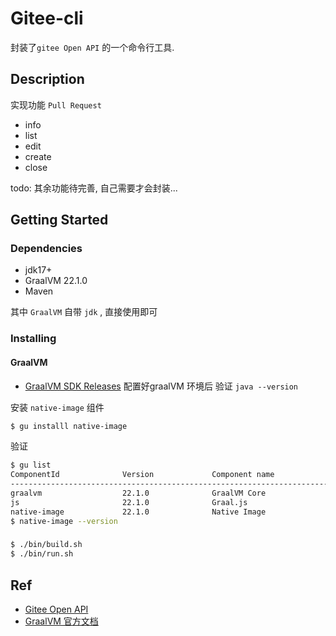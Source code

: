 # Gitee-cli
封装了`gitee Open API` 的一个命令行工具.

## Description
实现功能
`Pull Request`
- info
- list
- edit
- create
- close

todo: 其余功能待完善, 自己需要才会封装...

## Getting Started
### Dependencies
- jdk17+
- GraalVM 22.1.0
- Maven

其中 `GraalVM` 自带 `jdk` , 直接使用即可

### Installing
#### GraalVM
- [GraalVM SDK Releases](https://github.com/graalvm/graalvm-ce-builds/releases/)
配置好graalVM 环境后 验证 `java --version`

安装 `native-image` 组件
```bash
$ gu installl native-image
```
验证
```bash
$ gu list
ComponentId              Version             Component name                Stability                     Origin
---------------------------------------------------------------------------------------------------------------------------------
graalvm                  22.1.0              GraalVM Core                  Supported
js                       22.1.0              Graal.js                      Supported
native-image             22.1.0              Native Image                  Early adopter                 github.com
$ native-image --version
```

### 
```bash
$ ./bin/build.sh
$ ./bin/run.sh 
```


## Ref
- [Gitee Open API](https://gitee.com/api/v5/swagger#/getV5ReposOwnerRepoStargazers?ex=no)
- [GraalVM 官方文档](https://www.graalvm.org/docs/getting-started/)